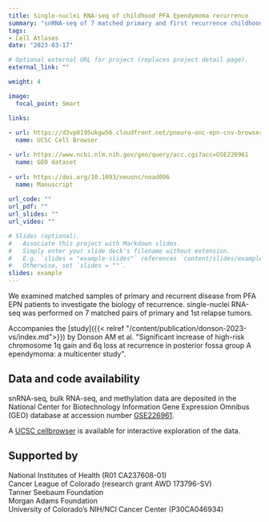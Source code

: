 ```yaml
---
title: Single-nuclei RNA-seq of childhood PFA Ependymoma recurrence 
summary: "snRNA-seq of 7 matched primary and first recurrence childhood EPN PFA samples"
tags: 
- Cell Atlases
date: "2023-03-17"

# Optional external URL for project (replaces project detail page).
external_link: ""

weight: 4

image:
  focal_point: Smart

links:
  
- url: https://d3vp0195ukgw56.cloudfront.net/pneuro-onc-epn-cnv-browser/index.html
  name: UCSC Cell Browser 

- url: https://www.ncbi.nlm.nih.gov/geo/query/acc.cgi?acc=GSE226961
  name: GEO dataset
  
- url: https://doi.org/10.1093/neuonc/noad096
  name: Manuscript
  
url_code: ""
url_pdf: ""
url_slides: ""
url_video: ""

# Slides (optional).
#   Associate this project with Markdown slides.
#   Simply enter your slide deck's filename without extension.
#   E.g. `slides = "example-slides"` references `content/slides/example-slides.md`.
#   Otherwise, set `slides = ""`.
slides: example
---
```


We examined matched samples of primary and recurrent disease from PFA EPN patients to investigate the biology of recurrence. single-nuclei RNA-seq was performed on 7 matched pairs of primary and 1st relapse tumors.

Accompanies the [study]({{< relref "/content/publication/donson-2023-vs/index.md">}}) by Donson AM et al. "Significant increase of high-risk chromosome 1q gain and 6q loss at recurrence in posterior fossa group A ependymoma: a multicenter study".


## Data and code availability

snRNA-seq, bulk RNA-seq, and methylation data are deposited in the National Center for Biotechnology Information Gene Expression Omnibus (GEO) database at accession number [GSE226961](https://www.ncbi.nlm.nih.gov/geo/query/acc.cgi?acc=GSE226961).

A [UCSC cellbrowser](https://d3sr7cjisx2u5u.cloudfront.net/) is available for interactive exploration of the data.

## Supported by

National Institutes of Health (R01 CA237608-01)   
Cancer League of Colorado (research grant AWD 173796-SV)   
Tanner Seebaum Foundation  
Morgan Adams Foundation  
University of Colorado’s NIH/NCI Cancer Center (P30CA046934)  
